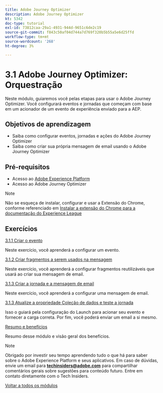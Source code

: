 ```yaml
---
title: Adobe Journey Optimizer
description: Adobe Journey Optimizer
kt: 5342
doc-type: tutorial
exl-id: 73812caa-29a1-4931-944d-9651c6de2c19
source-git-commit: f843c50af04d744a7d769f320b5b55a5e6d25ffd
workflow-type: tm+mt
source-wordcount: '268'
ht-degree: 3%

---
```


# 3.1 Adobe Journey Optimizer: Orquestração

Neste módulo, guiaremos você pelas etapas para usar o Adobe Journey Optimizer. Você configurará eventos e jornadas que começam com base em um acionador de um evento de experiência enviado para a AEP.

## Objetivos de aprendizagem

- Saiba como configurar eventos, jornadas e ações do Adobe Journey Optimizer
- Saiba como criar sua própria mensagem de email usando o Adobe Journey Optimizer

## Pré-requisitos

- Acesso ao [Adobe Experience Platform](https://experience.adobe.com/platform)
- Acesso ao Adobe Journey Optimizer

>[!NOTE]
>
>Não se esqueça de instalar, configurar e usar a Extensão do Chrome, conforme referenciado em [Instalar a extensão do Chrome para a documentação do Experience League](../../gettingstarted/gettingstarted/ex1.md)

## Exercícios

[3.1.1 Criar o evento](./ex1.md)

Neste exercício, você aprenderá a configurar um evento.

[3.1.2 Criar fragmentos a serem usados na mensagem](./ex2.md)

Neste exercício, você aprenderá a configurar fragmentos reutilizáveis que usará ao criar sua mensagem de email.

[3.1.3 Criar a jornada e a mensagem de email](./ex3.md)

Neste exercício, você aprenderá a configurar uma mensagem de email.

[3.1.3 Atualize a propriedade Coleção de dados e teste a jornada](./ex4.md)

Isso o guiará pela configuração do Launch para acionar seu evento e fornecer a carga correta. Por fim, você poderá enviar um email a si mesmo.

[Resumo e benefícios](./summary.md)

Resumo desse módulo e visão geral dos benefícios.

>[!NOTE]
>
>Obrigado por investir seu tempo aprendendo tudo o que há para saber sobre o Adobe Experience Platform e seus aplicativos. Em caso de dúvidas, envie um email para **techinsiders@adobe.com** para compartilhar comentários gerais sobre sugestões para conteúdo futuro. Entre em contato diretamente com o Tech Insiders.

[Voltar a todos os módulos](../../../overview.md)
